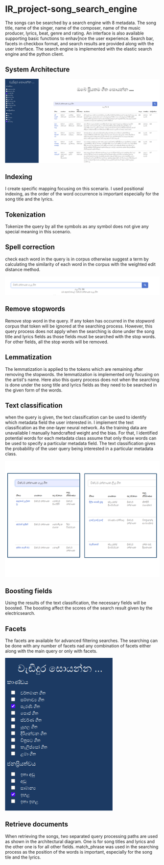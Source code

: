 # IR_project-song_search_engine
The songs can be searched by a search engine with 8 metadata. The song title, name of the singer, name of the composer, name of the music producer, lyrics, beat, genre and rating. 
An interface is also available supporting basic functions to enhav]nce the user experience. Search bar, facets in checkbox format, and search results are provided along with the user interface.
The search engine is implemented with the elastic search engine and the python client.

## System Architecture
![Image](img/interface.png)

## Indexing          
I create specific mapping focusing on this scenario. I used positional indexing, as the order of the word occurrence is important especially for the song title and the lyrics.

## Tokenization    
Tokenize the query by all the symbols as any symbol does not give any special meaning in this scenario.

## Spell correction    
check each word in the query is in corpus otherwise suggest a term by calculating the similarity of each word in the corpus with the weighted edit distance method.

![Image](img/spell_correction_example.png)

## Remove stopwords    
Remove stop word in the query. If any token has occurred in the stopword corpus that token will be ignored at the searching process. However, this query process does not apply when the searching is done under the song title and lyrics fields as those fields must be searched with the stop words. For other fields, all the stop words will be removed.

## Lemmatization        
The lemmatization is applied to the tokens which are remaining after removing the stopwords. the lemmatization is implemented only focusing on the artist's name. Here also this query process does not when the searching is done under the song title and lyrics fields as they need to be searched in the given form of the words.

## Text classification    
when the query is given, the text classification can be used to identify which metadata field the user interested in. I implement the text classification as the one-layer neural network. As the training data are unavailable I manually handcrafted weight and the bias. For that, I identified potential words for each metadata class assume that only those words can be used to specify a particular metadata field. 
The text classification gives the probability of the user query being interested in a particular metadata class.

![Image](img/text_classification_example.png)

## Boosting fields    
Using the results of the text classification, the necessary fields will be boosted. The boosting affect the scores of the search result given by the electricsearch.  

## Facets            
The facets are available for advanced filtering searches. The searching can be done with any number of facets nad any combination of facets either along with the main query or only with facets.

![Image](img/facets_example.png)

## Retrieve documents 
When retrieving the songs, two separated query processing paths are used as shown in the architectural diagram. One is for song titles and lyrics and the other one is for all other fields. 
match_phrase was used in the searching process as the position of the words is important, especially for the song tile and the lyrics.
